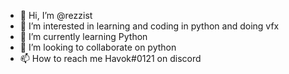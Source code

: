 - 👋 Hi, I’m @rezzist
- 👀 I’m interested in learning and coding in python and doing vfx
- 🌱 I’m currently learning Python
- 💞️ I’m looking to collaborate on python
- 📫 How to reach me Havok#0121 on discord

<!---
rezzist/rezzist is a ✨ special ✨ repository because its `README.md` (this file) appears on your GitHub profile.
You can click the Preview link to take a look at your changes.
--->
